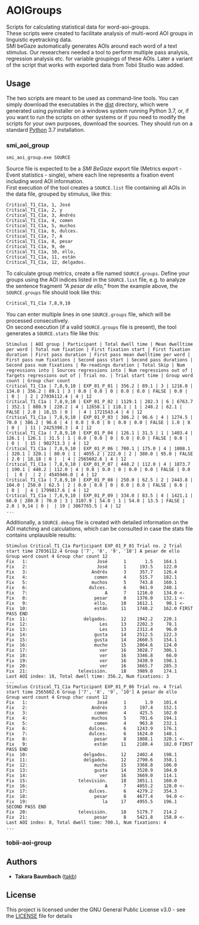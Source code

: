 # AOIGroups
Scripts for calculating statistical data for word-aoi-groups.  
These scripts were created to facilitate analysis of multi-word AOI groups in linguistic eyetracking data.  
SMI beGaze automatically generates AOIs around each word of a text stimulus. Our researchers needed a tool to perform multiple pass analysis, regression analysis etc. for variable groupings of these AOIs. Later a variant of the script that works with exported data from Tobii Studio was added.

## Usage
The two scripts are meant to be used as command-line tools. You can simply download the executables in the [dist](tree/master/dist) directory, which were generated using pyinstaller on a windows system running Python 3.7, or, if you want to run the scripts on other systems or if you need to modify the scripts for your own purposes, download the sources. They should run on a standard [Python](https://www.python.org/downloads/) 3.7 installation.

### smi_aoi_group
```
smi_aoi_group.exe SOURCE
```
Source file is expected to be a _SMI BeGaze_ export file (Metrics export - Event statistics - single), where each line represents a fixation event including word AOI information.  
First execution of the tool creates a `SOURCE.list` file containing all AOIs in the data file, grouped by stimulus, like this: 
```
Critical_T1_C1a, 1, José
Critical_T1_C1a, 2, y
Critical_T1_C1a, 3, Andrés
Critical_T1_C1a, 4, comen
Critical_T1_C1a, 5, muchos
Critical_T1_C1a, 6, dulces.
Critical_T1_C1a, 7, A
Critical_T1_C1a, 8, pesar
Critical_T1_C1a, 9, de
Critical_T1_C1a, 10, ello,
Critical_T1_C1a, 11, están
Critical_T1_C1a, 12, delgados.
```
To calculate group metrics, create a file named `SOURCE.groups`. Define your groups using the AOI indices listed in the `SOURCE.list` file, e.g. to analyze the sentence fragment _"A pesar de ello,"_ from the example above, the `SOURCE.groups` file should look like this: 
```
Critical_T1_C1a 7,8,9,10
``` 
You can enter multiple lines in one `SOURCE.groups` file, which will be processed consecutively.  
On second execution (if a valid `SOURCE.groups` file is present), the tool generates a `SOURCE.stats` file like this:
```
Stimulus | AOI group | Participant | Total dwell time | Mean dwelltime per word | Total num fixation | First fixation start | First fixation duration | First pass duration | First pass mean dwelltime per word | First pass num fixations | Second pass start | Second pass durations | Second pass num fixations | Re-readings duration | Total Skip | Num regressions into | Sources regressions into | Num regressions out of | Targets regressions out of | Trial no. | Trial start time | Group word count | Group char count
Critical_T1_C1a | 7,8,9,10 | EXP_01_P_01 | 356.2 | 89.1 | 3 | 1216.0 | 134.0 | 356.2 | 89.1 | 3 | 0.0 | 0.0 | 0 | 0.0 | 0.0 | FALSE | 0.0 |  | 0 |  | 2 | 27036112.4 | 4 | 12
Critical_T1_C1a | 7,8,9,10 | EXP_01_P_02 | 1129.1 | 282.3 | 6 | 6763.7 | 352.1 | 880.9 | 220.2 | 4 | 12658.1 | 118.1 | 1 | 248.2 | 62.1 | FALSE | 2.0 | 18,15 | 0 |  | 4 | 1721543.4 | 4 | 12
Critical_T1_C1a | 7,8,9,10 | EXP_01_P_03 | 386.2 | 96.6 | 4 | 1274.5 | 70.0 | 386.2 | 96.6 | 4 | 0.0 | 0.0 | 0 | 0.0 | 0.0 | FALSE | 1.0 | 8 | 0 |  | 11 | 2425390.3 | 4 | 12
Critical_T1_C1a | 7,8,9,10 | EXP_01_P_04 | 126.1 | 31.5 | 1 | 1403.4 | 126.1 | 126.1 | 31.5 | 1 | 0.0 | 0.0 | 0 | 0.0 | 0.0 | FALSE | 0.0 |  | 0 |  | 15 | 902713.3 | 4 | 12
Critical_T1_C1a | 7,8,9,10 | EXP_01_P_06 | 700.1 | 175.0 | 4 | 1808.1 | 320.1 | 320.1 | 80.0 | 1 | 4055.2 | 222.0 | 2 | 380.0 | 95.0 | FALSE | 2.0 | 18,18 | 0 |  | 4 | 2565602.6 | 4 | 12
Critical_T1_C1a | 7,8,9,10 | EXP_01_P_07 | 448.2 | 112.0 | 4 | 1873.7 | 190.1 | 448.2 | 112.0 | 4 | 0.0 | 0.0 | 0 | 0.0 | 0.0 | FALSE | 0.0 |  | 0 |  | 2 | 4545946.0 | 4 | 12
Critical_T1_C1a | 7,8,9,10 | EXP_01_P_08 | 250.0 | 62.5 | 2 | 2443.8 | 104.0 | 250.0 | 62.5 | 2 | 0.0 | 0.0 | 0 | 0.0 | 0.0 | FALSE | 0.0 |  | 0 |  | 4 | 1799017.6 | 4 | 12
Critical_T1_C1a | 7,8,9,10 | EXP_01_P_09 | 334.0 | 83.5 | 4 | 1421.1 | 66.0 | 280.0 | 70.0 | 3 | 3107.9 | 54.0 | 1 | 54.0 | 13.5 | FALSE | 2.0 | 9,14 | 0 |  | 19 | 3867765.5 | 4 | 12
...
```
Additionally, a `SOURCE.debug` file is created with detailed information on the AOI matching and calculations, which can be consulted in case the stats file contains unplausible results: 
```
Stimulus Critical_T1_C1a Participant EXP_01_P_01 Trial no. 2 Trial start time 27036112.4 Group ['7', '8', '9', '10'] A pesar de ello  Group word count 4 Group char count 12 
Fix   1:	                      José	    1	    1.5	   164.1 
Fix   2:	                      José	    1	  193.5	   122.0 
Fix   3:	                    Andrés	    3	  357.7	   126.4 
Fix   4:	                     comen	    4	  515.7	   182.1 
Fix   5:	                    muchos	    5	  743.8	   160.1 
Fix   6:	                   dulces.	    6	  941.9	   240.1 
Fix   7:	                         A	    7	 1216.0	   134.0 <- 
Fix   8:	                     pesar	    8	 1376.0	   132.1 <- 
Fix   9:	                     ello,	   10	 1612.1	    90.1 <- 
Fix  10:	                     están	   11	 1740.2	   162.0 FIRST PASS END 
Fix  11:	                 delgados.	   12	 1942.2	   220.1 
Fix  12:	                       Les	   13	 2202.3	    78.1 
Fix  13:	                       Les	   13	 2312.4	    96.0 
Fix  14:	                     gusta	   14	 2512.5	   122.3 
Fix  15:	                     gusta	   14	 2660.5	   154.1 
Fix  16:	                     mucho	   15	 2864.6	   124.0 
Fix  17:	                       ver	   16	 3028.7	   306.1 
Fix  18:	                       ver	   16	 3346.8	    66.0 
Fix  19:	                       ver	   16	 3430.9	   198.1 
Fix  20:	                       ver	   16	 3665.7	   285.3 
Fix  21:	               televisión.	   18	 3989.0	   174.1 
Last AOI index: 18, Total dwell time: 356.2, Num fixations: 3
...
Stimulus Critical_T1_C1a Participant EXP_01_P_06 Trial no. 4 Trial start time 2565602.6 Group ['7', '8', '9', '10'] A pesar de ello  Group word count 4 Group char count 12 
Fix   1:	                      José	    1	    1.9	   101.4 
Fix   2:	                    Andrés	    3	  197.4	   152.1 
Fix   3:	                     comen	    4	  425.5	   102.0 
Fix   4:	                    muchos	    5	  701.6	   194.1 
Fix   5:	                     comen	    4	  963.8	   232.1 
Fix   6:	                   dulces.	    6	 1243.9	   176.1 
Fix   7:	                   dulces.	    6	 1624.0	   148.1 
Fix   8:	                     pesar	    8	 1808.1	   320.1 <- 
Fix   9:	                     están	   11	 2180.4	   182.0 FIRST PASS END 
Fix  10:	                 delgados.	   12	 2402.4	   198.1 
Fix  11:	                 delgados.	   12	 2790.6	   358.1 
Fix  12:	                     mucho	   15	 3368.8	   106.0 
Fix  13:	                     gusta	   14	 3520.9	   104.0 
Fix  14:	                       ver	   16	 3669.0	   114.1 
Fix  15:	               televisión.	   18	 3851.1	   160.0 
Fix  16:	                         A	    7	 4055.2	   128.0 <- 
Fix  17:	                   dulces.	    6	 4279.2	   354.3 
Fix  18:	                     pesar	    8	 4677.4	    94.0 <- 
Fix  19:	                        la	   17	 4955.5	   196.1 SECOND PASS END 
Fix  20:	               televisión.	   18	 5179.7	   214.2 
Fix  21:	                     pesar	    8	 5421.8	   158.0 <- 
Last AOI index: 8, Total dwell time: 700.1, Num fixations: 4
...
``` 
### tobii-aoi-group

## Authors

* **Takara Baumbach** ([takb](https://github.com/takb))

## License

This project is licensed under the GNU General Public License v3.0 - see the [LICENSE](LICENSE) file for details
